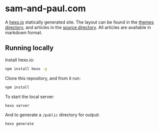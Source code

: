 # sam-and-paul.com

A [hexo.io](https://hexo.io) statically generated site. The layout can be found in the [themes directory](themes/sam-and-paul), and articles in the [source directory](source/_posts). All articles are available in markdown format.

## Running locally

Install hexo.io:

```sh
npm install hexo -g
```

Clone this repository, and from it run:

```sh
npm install
```

To start the local server:

```sh
hexo server
```

And to generate a `/public` directory for output:

```sh
hexo generate
```
